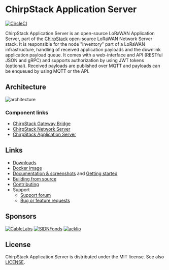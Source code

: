 # ChirpStack Application Server

[![CircleCI](https://circleci.com/gh/brocaar/chirpstack-application-server.svg?style=svg)](https://circleci.com/gh/brocaar/chirpstack-application-server)

ChirpStack Application Server is an open-source LoRaWAN Application Server, part of the
[ChirpStack](https://www.chirpstack.io/) open-source LoRaWAN Network Server stack. It is responsible
for the node "inventory" part of a LoRaWAN infrastructure, handling of received
application payloads and the downlink application payload queue. It comes
with a web-interface and API (RESTful JSON and gRPC) and supports authorization
by using JWT tokens (optional). Received payloads are published over MQTT
and payloads can be enqueued by using MQTT or the API.

## Architecture

![architecture](https://www.chirpstack.io/img/graphs/architecture.png)

### Component links

* [ChirpStack Gateway Bridge](https://www.chirpstack.io/gateway-bridge/)
* [ChirpStack Network Server](https://www.chirpstack.io/network-server/)
* [ChirpStack Application Server](https://www.chirpstack.io/application-server/)

## Links

* [Downloads](https://www.chirpstack.io/application-server/overview/downloads/)
* [Docker image](https://hub.docker.com/r/chirpstack/chirpstack-application-server/)
* [Documentation & screenshots](https://www.chirpstack.io/application-server/) and [Getting started](https://www.chirpstack.io/application-server/getting-started/)
* [Building from source](https://www.chirpstack.io/application-server/community/source/)
* [Contributing](https://www.chirpstack.io/application-server/community/contribute/)
* Support
  * [Support forum](https://forum.chirpstack.io)
  * [Bug or feature requests](https://github.com/brocaar/chirpstack-application-server/issues)

## Sponsors

[![CableLabs](https://www.chirpstack.io/img/sponsors/cablelabs.png)](https://www.cablelabs.com/)
[![SIDNFonds](https://www.chirpstack.io/img/sponsors/sidn_fonds.png)](https://www.sidnfonds.nl/)
[![acklio](https://www.chirpstack.io/img/sponsors/acklio.png)](http://www.ackl.io/)

## License

ChirpStack Application Server is distributed under the MIT license. See also
[LICENSE](https://github.com/brocaar/chirpstack-application-server/blob/master/LICENSE).
